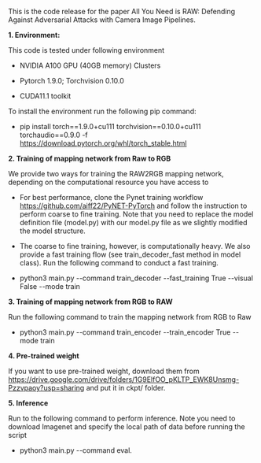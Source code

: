This is the code release for the paper All You Need is RAW: Defending Against Adversarial Attacks with Camera Image Pipelines.

**1. Environment:**

This code is tested under following environment

- NVIDIA A100 GPU (40GB memory) Clusters 

- Pytorch 1.9.0; Torchvision 0.10.0
- CUDA11.1 toolkit

To install the environment run the following pip command:

- pip install torch==1.9.0+cu111 torchvision==0.10.0+cu111 torchaudio==0.9.0 -f https://download.pytorch.org/whl/torch_stable.html




**2. Training of mapping network from Raw to RGB**

We provide two ways for training the RAW2RGB mapping network, depending on the computational resource you have access to 

- For best performance, clone the Pynet training workflow https://github.com/aiff22/PyNET-PyTorch and follow the instruction to perform coarse to fine training. Note that you need to replace the model definition file (model.py) with our model.py file as we slightly modified the model structure. 

- The coarse to fine training, however, is computationally heavy. We also provide a fast training flow (see train_decoder_fast method in model class). Run the following command to conduct a fast training.

- python3 main.py --command train_decoder --fast_training True --visual False --mode train

**3. Training of mapping network from RGB to RAW**

Run the following command to train the mapping network from RGB to Raw

- python3 main.py --command train_encoder --train_encoder True --mode train

**4. Pre-trained weight**

If you want to use pre-trained weight, download them from https://drive.google.com/drive/folders/1G9ElfOO_pKLTP_EWK8Unsmg-Pzzvpaoy?usp=sharing and put it in ckpt/ folder. 

**5. Inference** 

Run to the following command to perform inference. Note you need to download Imagenet and specify the local path of data before running the script

- python3 main.py --command eval.
